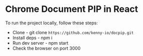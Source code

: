 # Chrome Document PIP in React

To run the project locally, follow these steps:

- Clone - git clone `https://github.com/kenny-io/docpip.git`
- Install deps - npm i
- Run dev server - npm start
- Check the browser on port 3000
